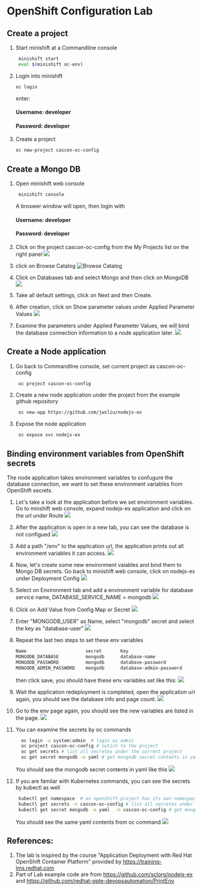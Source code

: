 # OpenShift Configuration Lab

## Create a project

1.  Start minishift at a Commandline console

    ```bash
     minishift start
     eval $(minishift oc-env)
    ```

1.  Login into minishift

    ```bash
    oc login
    ```

    enter:

    #### Username: developer

    #### Password: developer

1.  Create a project

    ```bash
    oc new-project cascon-oc-config
    ```

## Create a Mongo DB

1. Open minishift web console

   ```bash
    minishift console
   ```

   A broswer window will open, then login with

   #### Username: developer

   #### Password: developer

1. Click on the project cascon-oc-config from the My Projects list on the right panel
   ![](docImages/openproj.jpg)
1. click on Browse Catalog
   ![Browse Catalog](docImages/browseCatalog.jpg)

1. Click on Databases tab and select Mongo and then click on MongoDB
   ![](docImages/mongo.jpg)

1. Take all default settings, click on Next and then Create.

1. After creation, click on Show parameter values under Applied Parameter Values
   ![](docImages/dbpara.jpg)
1. Examine the parameters under Applied Parameter Values, we will bind the database connection information to a node application later.
   ![](docImages/dbpara2.jpg)

## Create a Node application

1. Go back to Commandline console, set current project as cascon-oc-config

   ```bash
    oc project cascon-oc-config
   ```

1. Create a new node application under the project from the example github repository
   ```bash
    oc new-app https://github.com/jwsliu/nodejs-ex
   ```
1. Expose the node application
   ```bash
    oc expose svc nodejs-ex
   ```

## Binding environment variables from OpenShift secrets

The node application takes environment variables to confugure the database connection, we want to set these environment variables from OpenShift secrets.

1. Let's take a look at the application before we set environment variables. Go to minshift web console, expand nodejs-ex application and click on the url under Route
   ![](docImages/app1.jpg)

1. After the application is open in a new tab, you can see the database is not configued
   ![](docImages/app2.jpg)

1. Add a path "/env" to the application url, the application prints out all environment variables it can access.
   ![](docImages/app3.jpg)

1. Now, let's create some new environment vaiables and bind them to Mongo DB secrets. Go back to minishift web console, click on nodejs-ex under Deployment Config
   ![](docImages/deploy1.jpg)

1. Select on Environment tab and add a environment variable for database service name, DATABASE_SERVICE_NAME = mongodb
   ![](docImages/deploy2.jpg)

1. Click on Add Value from Config Map or Secret
   ![](docImages/deploy3.jpg)

1. Enter "MONGODB_USER" as Name, select "mongodb" secret and select the key as "database-user"
   ![](docImages/deploy4.jpg)
1. Repeat the last two steps to set these env variables

   ```bash
   Name                      secret       Key
   MONGODB_DATABASE          mongodb      database-name
   MONGODB_PASSWORD          mongodb      database-password
   MONGODB_ADMIN_PASSWORD    mongodb      database-admin-password
   ```

   then click save, you should have these env variables set like this:
   ![](docImages/deploy5.jpg)

1. Wait the application redeployment is completed, open the application url again, you should see the database info and page count.
   ![](docImages/app4.jpg)
1. Go to the env page again, you should see the new variables are listed in the page.
   ![](docImages/app5.jpg)
1. You can examine the secrets by oc commands
   ```bash
     oc login -u system:admin  # login as admin
     oc project cascon-oc-config # swtich to the project
     oc get secrets # list all secretes under the current project
     oc get secret mongodb -o yaml # get mongodb secret contents in yaml
   ```
   You should see the mongodb secret contents in yaml like this
   ![](docImages/secretyaml.jpg)
1. If you are familar with Kubernetes commands, you can see the secrets by kubectl as well

   ```bash
    kubectl get namespace  # an openshift project has its own namespace
    kubectl get secrets -n cascon-oc-config # list all secretes under   the project of cascon-oc-config
    kubectl get secret mongodb -o yaml  -n cascon-oc-config # get mongodb secret contents in yaml
   ```

   You should see the same yaml contents from oc command
   ![](docImages/secretyaml2.jpg)

## References:

1. The lab is inspired by the course "Application Deployment with Red Hat OpenShift Container Platform" provided by https://training-lms.redhat.com
1. Part of Lab example code are from https://github.com/sclorg/nodejs-ex and https://github.com/redhat-gpte-devopsautomation/PrintEnv
